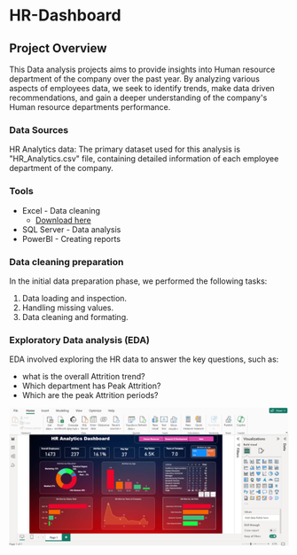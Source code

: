 
# HR-Dashboard

## Project Overview

This Data analysis projects aims to  provide insights into Human resource department of the company over the past year. By analyzing various aspects of employees data,
we seek to identify trends, make data driven recommendations, and gain a deeper understanding of the company's Human resource departments performance. 

### Data Sources
HR Analytics data: The primary dataset used for this analysis is "HR_Analytics.csv" file, containing detailed information of 
each employee department of the company.

### Tools
- Excel - Data cleaning
  - [Download here](https://microsoft.com)
- SQL Server - Data analysis
- PowerBI - Creating reports

### Data cleaning preparation
In the initial data preparation phase, we performed the following tasks:
1. Data loading and inspection.
2. Handling missing values.
3. Data cleaning and formating.

### Exploratory Data analysis (EDA)
EDA involved exploring the HR data to answer the key questions, such as: 

- what is the overall Attrition trend? 
- Which department has Peak Attrition?
- Which are the peak Attrition periods?


![dashboard_snapo](https://github.com/Abdula551/Powerbi_Dashboard/blob/main/image001.png)


